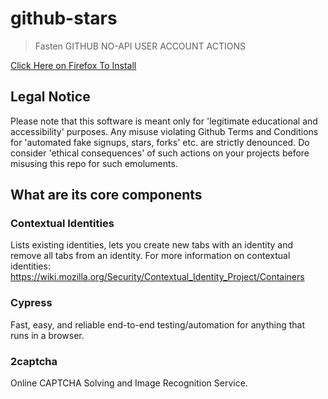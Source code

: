 # github-stars
> Fasten GITHUB NO-API USER ACCOUNT ACTIONS


[Click Here on Firefox To Install]()


## Legal Notice
Please note that this software is meant only for 'legitimate educational and accessibility' purposes. Any misuse violating Github Terms and Conditions for 'automated fake signups, stars, forks' etc. are strictly denounced. Do consider 'ethical consequences' of such actions on your projects before misusing this repo for such emoluments. 

## What are its core components

### Contextual Identities

Lists existing identities, lets you create new tabs with an identity and remove all tabs from an identity. For more information on contextual identities: https://wiki.mozilla.org/Security/Contextual_Identity_Project/Containers

### Cypress

Fast, easy, and reliable end-to-end testing/automation for anything that runs in a browser.

### 2captcha

Online CAPTCHA Solving and Image Recognition Service.

